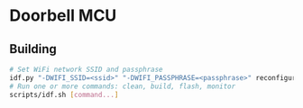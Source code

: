 # Doorbell MCU

## Building

```sh
# Set WiFi network SSID and passphrase
idf.py "-DWIFI_SSID=<ssid>" "-DWIFI_PASSPHRASE=<passphrase>" reconfigure
# Run one or more commands: clean, build, flash, monitor
scripts/idf.sh [command...]
```

